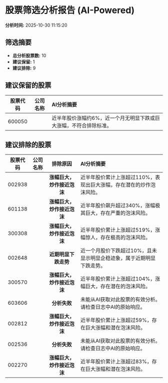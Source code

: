 # 股票筛选分析报告 (AI-Powered)

**分析时间:** 2025-10-30 11:15:20

## 筛选摘要

- **总分析股票数:** 10
- **建议保留:** 1
- **建议排除:** 9

## 建议保留的股票

| 股票代码 | 公司名称 | AI分析摘要 |
|:---:|:---:|:---|
| 600050 |  | 近半年股价涨幅约6%，近一个月无明显下跌或巨大涨幅，不符合排除标准。 |

## 建议排除的股票

| 股票代码 | 公司名称 | 排除原因 | AI分析摘要 |
|:---:|:---:|:---:|:---|
| 002938 |  | **涨幅巨大，炒作接近泡沫** | 近半年股价累计上涨超过110%，表现出巨大涨幅，存在潜在的炒作泡沫风险。 |
| 601138 |  | **涨幅巨大，炒作接近泡沫** | 近半年股价飙升超过340%，涨幅极其巨大，存在严重的泡沫风险。 |
| 300308 |  | **涨幅巨大，炒作接近泡沫** | 近半年股价累计上涨超过519%，涨幅惊人，存在极高的泡沫风险。 |
| 002648 |  | **近期明显下跌走势** | 近一个月股价下跌超过10%，且未显示明显企稳迹象，属于近期明显下跌走势。 |
| 300570 |  | **涨幅巨大，炒作接近泡沫** | 近半年股价累计上涨超过104%，涨幅巨大，存在潜在的泡沫风险。 |
| 603606 |  | **分析失败** | 未能从AI获取对此股票的有效分析。请检查日志中AI的原始响应。 |
| 002812 |  | **涨幅巨大，炒作接近泡沫** | 近半年股价累计上涨超过59%，存在巨大涨幅和潜在泡沫风险。 |
| 002536 |  | **分析失败** | 未能从AI获取对此股票的有效分析。请检查日志中AI的原始响应。 |
| 002270 |  | **涨幅巨大，炒作接近泡沫** | 近半年股价累计上涨超过83%，存在巨大涨幅和潜在泡沫风险。 |

